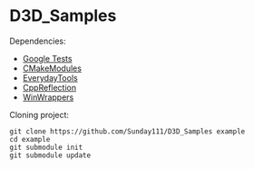 # D3D_Samples

Dependencies:
 - [Google Tests](https://github.com/google/googletest)
 - [CMakeModules](https://github.com/Sunday111/CMakeModules)
 - [EverydayTools](https://github.com/Sunday111/EverydayTools)
 - [CppReflection](https://github.com/Sunday111/CppReflection)
 - [WinWrappers](https://github.com/Sunday111/WinWrappers-WinWrappers)
 
 Cloning project:
```
git clone https://github.com/Sunday111/D3D_Samples example
cd example
git submodule init
git submodule update
```
